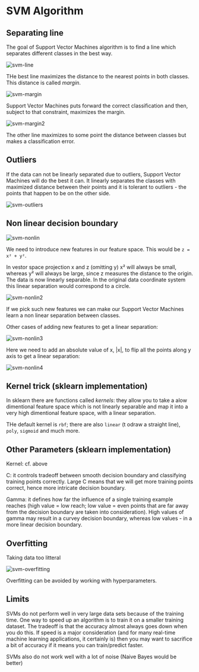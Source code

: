 # SVM Algorithm

## Separating line

The goal of Support Vector Machines algorithm is to find a line which separates different classes in the best way. 

![svm-line](svm-line.png)

THe best line maximizes the distance to the nearest points in both classes. This distance is called *margin*.

![svm-margin](svm-margin.png)

Support Vector Machines puts forward the correct classification and then, subject to that constraint, maximizes the margin. 

![svm-margin2](svm-margin2.png)

The other line maximizes to some point the distance between classes but makes a classification error. 

## Outliers 

If the data can not be linearly separated due to outliers, Support Vector Machines will do the best it can. It linearly separates the classes with maximized distance between their points and it is tolerant to outliers - the points that happen to be on the other side. 

![svm-outliers](svm-outliers.png)

## Non linear decision boundary

![svm-nonlin](svm-nonlin.png)

We need to introduce new features in our feature space. This would be `z = x² + y²`.

In vestor space projection x and z (omitting y) x² will always be small, whereas y² will always be large, since z measures the distance to the origin. The data is now linearly separable. In the original data coordinate system this linear separation would correspond to a circle. 

![svm-nonlin2](svm-nonlin2.png)

If we pick such new features we can make our Support Vector Machines learn a non linear separation between classes. 

Other cases of adding new features to get a linear separation: 

![svm-nonlin3](svm-nonlin3.png)

Here we need to add an absolute value of x, |x|, to flip all the points along y axis to get a linear separation: 

![svm-nonlin4](svm-nonlin4.png)

## Kernel trick (sklearn implementation)

In sklearn there are functions called *kernels*: they allow you to take a alow dimentional feature space which is not linearly separable and map it into a very high dimentional feature space, with a linear separation. 

THe default kernel is `rbf`; there are also `linear` (t odraw a straight line), `poly`, `sigmoid` and much more. 

## Other Parameters (sklearn implementation)

Kernel: cf. above

C: it controls tradeoff between smooth decision boundary and classifying training points correctly. Large C means that we will get more training points correct, hence more intricate decision boundary. 

Gamma: it defines how far the influence of a single training example reaches (high value = low reach; low value = even points that are far away from the decision boundary are taken into consideration). High values of gamma may result in a curvey decision boundary, whereas low values - in a more linear decision boundary.

## Overfitting

Taking data too litteral

![svm-overfitting](svm-overfitting.png)

Overfitting can be avoided by working with hyperparameters. 

## Limits

SVMs do not perform well in very large data sets because of the training time. One way to speed up an algorithm is to train it on a smaller training dataset. The tradeoff is that the accuracy almost always goes down when you do this. If speed is a major consideration (and for many real-time machine learning applications, it certainly is) then you may want to sacrifice a bit of accuracy if it means you can train/predict faster.

SVMs also do not work well with a lot of noise (Naive Bayes would be better)

